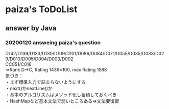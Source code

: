 # paiza's ToDoList  
## answer by Java

### 20200120 answeing paiza's question  
D142/D139/D133/D130/D109/D101/D086/D084/D071/D055/D035/D033/D029/D010/D005/D004/D003/D002  
CC051/C016  
⇒Rank D→C, Rating 1439±100, max Rating 1588    
気づき：  
・まず標準入力で詰まらないようにする  
・next()かnextLine()か  
・基本のアルゴリズムはメソッド化し蓄積しておくべき  
・HashMapなど基本文法で弱いところある⇒文法要復習  


